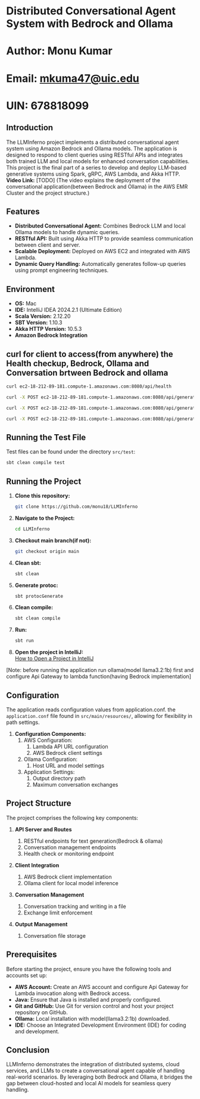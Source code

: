 # Distributed Conversational Agent System with Bedrock and Ollama
# Author: Monu Kumar
# Email: mkuma47@uic.edu
# UIN: 678818099

## Introduction
The LLMInferno project implements a distributed conversational agent system using Amazon Bedrock and Ollama models. The application is designed to respond to client queries using RESTful APIs and integrates both trained LLM and local models for enhanced conversation capabilities. This project is the final part of a series to develop and deploy LLM-based generative systems using Spark, gRPC, AWS Lambda, and Akka HTTP.
**Video Link:** [TODO] (The video explains the deployment of the conversational application(between Bedrock and Ollama) in the AWS EMR Cluster and the project structure.)

## Features
- **Distributed Conversational Agent:** Combines Bedrock LLM and local Ollama models to handle dynamic queries.
- **RESTful API:** Built using Akka HTTP to provide seamless communication between client and server.
- **Scalable Deployment:** Deployed on AWS EC2 and integrated with AWS Lambda.
- **Dynamic Query Handling:** Automatically generates follow-up queries using prompt engineering techniques.

## Environment
- **OS:** Mac
- **IDE:** IntelliJ IDEA 2024.2.1 (Ultimate Edition)
- **Scala Version:** 2.12.20
- **SBT Version:** 1.10.3
- **Akka HTTP Version:** 10.5.3
- **Amazon Bedrock Integration**

## curl for client to access(from anywhere) the Health checkup, Bedrock, Ollama and Conversation brtween Bedrock and ollama

```bash
curl ec2-18-212-89-181.compute-1.amazonaws.com:8080/api/health
```

```bash
curl -X POST ec2-18-212-89-181.compute-1.amazonaws.com:8080/api/generate/bedrock   -H "Content-Type: application/json"   -d '{"prompt": "what is cloud computing", "maxTokens": 100}'
```

```bash
curl -X POST ec2-18-212-89-181.compute-1.amazonaws.com:8080/api/generate/ollama   -H "Content-Type: application/json"   -d '{"prompt": "what is cloud computing", "maxTokens": 100}'
```

```bash
curl -X POST ec2-18-212-89-181.compute-1.amazonaws.com:8080/api/generate/conversation -H 'Content-Type: application/json' -d '{"prompt":"Tell me about cloud computing?","maxTokens":100,"maxExchanges":3,"saveToFile":true}'
```

## Running the Test File
Test files can be found under the directory `src/test`:
```bash
sbt clean compile test
```

## Running the Project
1. **Clone this repository:**
   ```bash
   git clone https://github.com/monu18/LLMInferno
   ```
2. **Navigate to the Project:**
   ```bash
   cd LLMInferno
   ```
3. **Checkout main branch(if not):**
   ```bash
   git checkout origin main
   ```
4. **Clean sbt:**
   ```bash
   sbt clean
   ``` 
5. **Generate protoc:**
   ```bash
   sbt protocGenerate
   ```
6. **Clean compile:**
   ```bash
   sbt clean compile
   ``` 
7. **Run:**
   ```bash
   sbt run
   ``` 
8. **Open the project in IntelliJ:**  
   [How to Open a Project in IntelliJ](https://www.jetbrains.com/help/idea/import-project-or-module-wizard.html#open-project)

[Note: before running the application run ollama(model llama3.2:1b) first and configure Api Gateway to lambda function(having Bedrock implementation]

## Configuration
The application reads configuration values from application.conf. the `application.conf` file found in `src/main/resources/`, allowing for flexibility in path settings.

1. **Configuration Components:**
    1. AWS Configuration:
        1. Lambda API URL configuration
        2. AWS Bedrock client settings
    2. Ollama Configuration:
        1. Host URL and model settings
    3. Application Settings:
        1. Output directory path
        2. Maximum conversation exchanges

## Project Structure
The project comprises the following key components:

1. **API Server and Routes**
    1.	RESTful endpoints for text generation(Bedrock & ollama)
    2.	Conversation management endpoints
    3.	Health check or monitoring endpoint

2. **Client Integration**
    1.	AWS Bedrock client implementation
    2.	Ollama client for local model inference

3. **Conversation Management**
    1.	Conversation tracking and writing in a file
    2.	Exchange limit enforcement

4. **Output Management**
    1.	Conversation file storage


## Prerequisites
Before starting the project, ensure you have the following tools and accounts set up:
- **AWS Account:** Create an AWS account and configure Api Gateway for Lambda invocation along with Bedrock access.
- **Java:** Ensure that Java is installed and properly configured.
- **Git and GitHub:** Use Git for version control and host your project repository on GitHub.
- **Ollama:** Local installation with model(llama3.2:1b) downloaded.
- **IDE:** Choose an Integrated Development Environment (IDE) for coding and development.

## Conclusion
LLMInferno demonstrates the integration of distributed systems, cloud services, and LLMs to create a conversational agent capable of handling real-world scenarios. By leveraging both Bedrock and Ollama, it bridges the gap between cloud-hosted and local AI models for seamless query handling.
